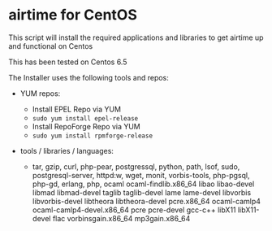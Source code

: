 airtime for CentOS
==============

This script will install the required applications and libraries to get airtime up and functional on Centos

This has been tested on Centos 6.5
  
The Installer uses the following tools and repos:
  
* YUM repos:
  *  Install EPEL	Repo via YUM
    *  ``` sudo yum install epel-release ```
  *  Install RepoForge Repo via YUM  
    *  ``` sudo yum install rpmforge-release ```

* tools / libraries / languages:
  * tar, gzip, curl, php-pear, postgressql, python, path, lsof, sudo, postgresql-server, httpd:w, wget, monit, vorbis-tools, php-pgsql, php-gd, erlang, php, ocaml ocaml-findlib.x86_64 libao libao-devel libmad libmad-devel taglib taglib-devel lame lame-devel libvorbis libvorbis-devel libtheora libtheora-devel pcre.x86_64 ocaml-camlp4 ocaml-camlp4-devel.x86_64 pcre pcre-devel gcc-c++ libX11 libX11-devel flac vorbinsgain.x86_64 mp3gain.x86_64


